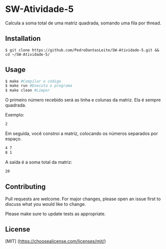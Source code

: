 # SW-Atividade-5
Calcula a soma total de uma matriz quadrada, somando uma fila por thread.

## Installation
```
$ git clone https://github.com/PedroDantasLeite/SW-Atividade-5.git && cd ~/SW-Atividade-5/
```

## Usage
```bash
$ make #Compilar o código
$ make run #Executa o programa
$ make clean #Limpar
```

O primeiro número recebido será as linha e colunas da matriz. Ela é sempre quadrada.

Exemplo:
```bash
2
```

Em seguida, você constroi a matriz, colocando os números separados por espaço.

```bash
4 7
8 1
```
A saída é a soma total da matriz:

```bash
20
```


## Contributing
Pull requests are welcome. For major changes, please open an issue first to discuss what you would like to change.

Please make sure to update tests as appropriate.

## License
[MIT]
(https://choosealicense.com/licenses/mit/)
